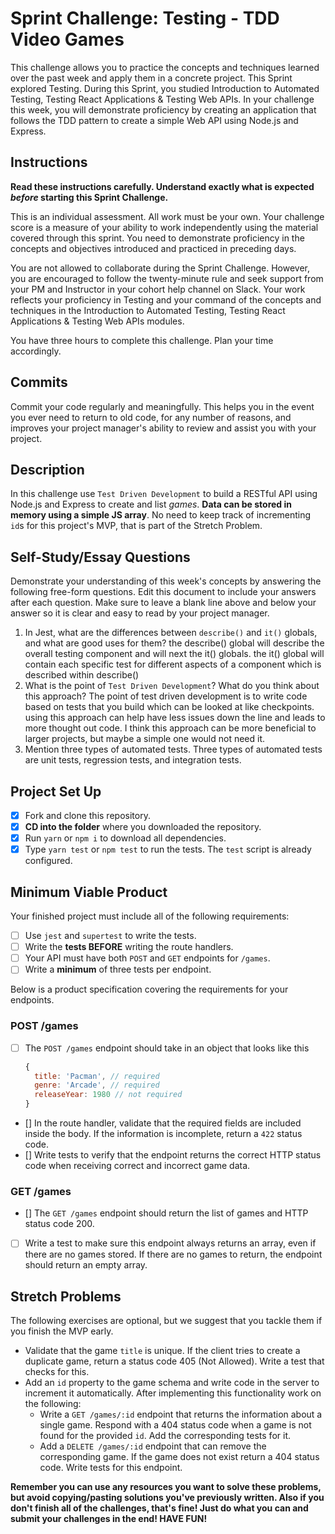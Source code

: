 # Sprint Challenge: Testing - TDD Video Games

This challenge allows you to practice the concepts and techniques learned over the past week and apply them in a concrete project. This Sprint explored Testing. During this Sprint, you studied Introduction to Automated Testing, Testing React Applications & Testing Web APIs. In your challenge this week, you will demonstrate proficiency by creating an application that follows the TDD pattern to create a simple Web API using Node.js and Express.

## Instructions

**Read these instructions carefully. Understand exactly what is expected _before_ starting this Sprint Challenge.**

This is an individual assessment. All work must be your own. Your challenge score is a measure of your ability to work independently using the material covered through this sprint. You need to demonstrate proficiency in the concepts and objectives introduced and practiced in preceding days.

You are not allowed to collaborate during the Sprint Challenge. However, you are encouraged to follow the twenty-minute rule and seek support from your PM and Instructor in your cohort help channel on Slack. Your work reflects your proficiency in Testing and your command of the concepts and techniques in the Introduction to Automated Testing, Testing React Applications & Testing Web APIs modules.

You have three hours to complete this challenge. Plan your time accordingly.

## Commits

Commit your code regularly and meaningfully. This helps you in the event you ever need to return to old code, for any number of reasons, and improves your project manager's ability to review and assist you with your project.

## Description

In this challenge use `Test Driven Development` to build a RESTful API using Node.js and Express to create and list _games_. **Data can be stored in memory using a simple JS array**. No need to keep track of incrementing `id`s for this project's MVP, that is part of the Stretch Problem.

## Self-Study/Essay Questions

Demonstrate your understanding of this week's concepts by answering the following free-form questions. Edit this document to include your answers after each question. Make sure to leave a blank line above and below your answer so it is clear and easy to read by your project manager.

1. In Jest, what are the differences between `describe()` and `it()` globals, and what are good uses for them?
the describe() global will describe the overall testing component and will next the it() globals. the it() global will contain each specific test for different aspects of a component which is described within describe()
1. What is the point of `Test Driven Development`? What do you think about this approach?
The point of test driven development is to write code based on tests that you build which can be looked at like checkpoints. using this approach can help have less issues down the line and leads to more thought out code. I think this approach can be more beneficial to larger projects, but maybe a simple one would not need it. 
1. Mention three types of automated tests.
Three types of automated tests are unit tests, regression tests, and integration tests. 
## Project Set Up

- [x] Fork and clone this repository.
- [x] **CD into the folder** where you downloaded the repository.
- [x] Run `yarn` or `npm i` to download all dependencies.
- [x] Type `yarn test` or `npm test` to run the tests. The `test` script is already configured.

## Minimum Viable Product

Your finished project must include all of the following requirements:

- [ ] Use `jest` and `supertest` to write the tests.
- [ ] Write the **tests BEFORE** writing the route handlers.
- [ ] Your API must have both `POST` and `GET` endpoints for `/games`.
- [ ] Write a **minimum** of three tests per endpoint.

Below is a product specification covering the requirements for your endpoints.

### POST /games

- [ ] The `POST /games` endpoint should take in an object that looks like this

  ```js
  {
    title: 'Pacman', // required
    genre: 'Arcade', // required
    releaseYear: 1980 // not required
  }
  ```

- [] In the route handler, validate that the required fields are included inside the body. If the information is incomplete, return a `422` status code.
- [] Write tests to verify that the endpoint returns the correct HTTP status code when receiving correct and incorrect game data.

### GET /games

- [] The `GET /games` endpoint should return the list of games and HTTP status code 200.
- [ ] Write a test to make sure this endpoint always returns an array, even if there are no games stored. If there are no games to return, the endpoint should return an empty array.

## Stretch Problems

The following exercises are optional, but we suggest that you tackle them if you finish the MVP early.

- Validate that the game `title` is unique. If the client tries to create a duplicate game, return a status code 405 (Not Allowed). Write a test that checks for this.
- Add an `id` property to the game schema and write code in the server to increment it automatically. After implementing this functionality work on the following:
  - Write a `GET /games/:id` endpoint that returns the information about a single game. Respond with a 404 status code when a game is not found for the provided `id`. Add the corresponding tests for it.
  - Add a `DELETE /games/:id` endpoint that can remove the corresponding game. If the game does not exist return a 404 status code. Write tests for this endpoint.

**Remember you can use any resources you want to solve these problems, but avoid copying/pasting solutions you've previously written. Also if you don't finish all of the challenges, that's fine! Just do what you can and submit your challenges in the end! HAVE FUN!**
